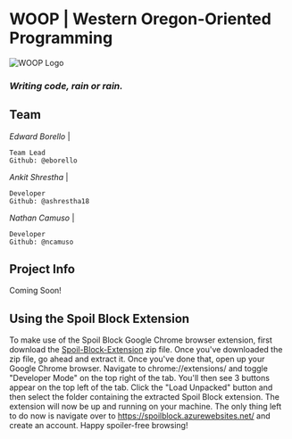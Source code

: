 # **WOOP | Western Oregon-Oriented Programming** 
![WOOP Logo](https://i.ibb.co/r72JVrQ/Logo-BG-centered.png "WOOP Logo")
### *Writing code, rain or rain.*

## **Team**
*Edward Borello* | 
    
    Team Lead
    Github: @eborello
*Ankit Shrestha* | 
    
    Developer
    Github: @ashrestha18

*Nathan Camuso* | 
    
    Developer
    Github: @ncamuso

## **Project Info**
Coming Soon!

## **Using the Spoil Block Extension**
To make use of the Spoil Block Google Chrome browser extension, first download the [Spoil-Block-Extension](Spoil-Block-Extension.zip) zip file.
Once you've downloaded the zip file, go ahead and extract it. Once you've done that, open up your Google Chrome browser.
Navigate to chrome://extensions/ and toggle "Developer Mode" on the top right of the tab. You'll then see 3 buttons appear on the top left of the tab.
Click the "Load Unpacked" button and then select the folder containing the extracted Spoil Block extension. The extension will now be up and running
on your machine. The only thing left to do now is navigate over to https://spoilblock.azurewebsites.net/ and create an account. Happy spoiler-free browsing!
